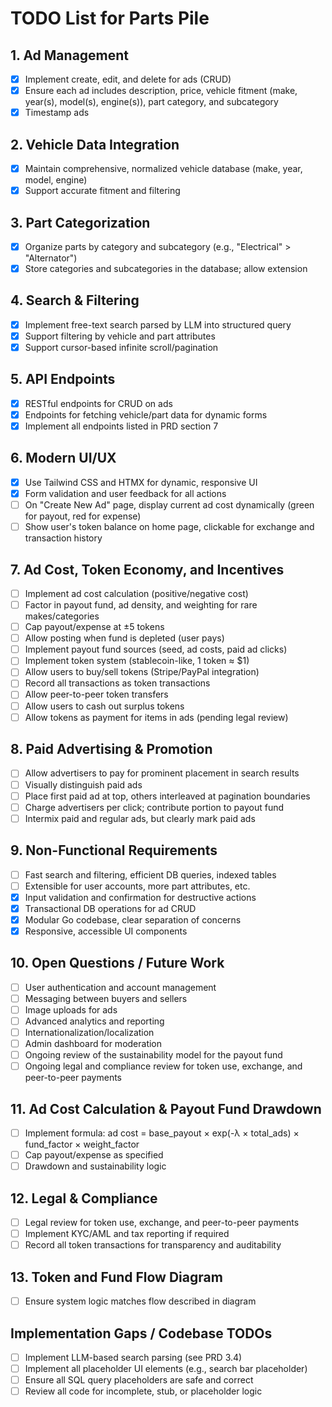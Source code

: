 # TODO List for Parts Pile

## 1. Ad Management
- [x] Implement create, edit, and delete for ads (CRUD)
- [x] Ensure each ad includes description, price, vehicle fitment (make, year(s), model(s), engine(s)), part category, and subcategory
- [x] Timestamp ads

## 2. Vehicle Data Integration
- [x] Maintain comprehensive, normalized vehicle database (make, year, model, engine)
- [x] Support accurate fitment and filtering

## 3. Part Categorization
- [x] Organize parts by category and subcategory (e.g., "Electrical" > "Alternator")
- [x] Store categories and subcategories in the database; allow extension

## 4. Search & Filtering
- [x] Implement free-text search parsed by LLM into structured query
- [x] Support filtering by vehicle and part attributes
- [x] Support cursor-based infinite scroll/pagination

## 5. API Endpoints
- [x] RESTful endpoints for CRUD on ads
- [x] Endpoints for fetching vehicle/part data for dynamic forms
- [x] Implement all endpoints listed in PRD section 7

## 6. Modern UI/UX
- [x] Use Tailwind CSS and HTMX for dynamic, responsive UI
- [x] Form validation and user feedback for all actions
- [ ] On "Create New Ad" page, display current ad cost dynamically (green for payout, red for expense)
- [ ] Show user's token balance on home page, clickable for exchange and transaction history

## 7. Ad Cost, Token Economy, and Incentives
- [ ] Implement ad cost calculation (positive/negative cost)
- [ ] Factor in payout fund, ad density, and weighting for rare makes/categories
- [ ] Cap payout/expense at ±5 tokens
- [ ] Allow posting when fund is depleted (user pays)
- [ ] Implement payout fund sources (seed, ad costs, paid ad clicks)
- [ ] Implement token system (stablecoin-like, 1 token ≈ $1)
- [ ] Allow users to buy/sell tokens (Stripe/PayPal integration)
- [ ] Record all transactions as token transactions
- [ ] Allow peer-to-peer token transfers
- [ ] Allow users to cash out surplus tokens
- [ ] Allow tokens as payment for items in ads (pending legal review)

## 8. Paid Advertising & Promotion
- [ ] Allow advertisers to pay for prominent placement in search results
- [ ] Visually distinguish paid ads
- [ ] Place first paid ad at top, others interleaved at pagination boundaries
- [ ] Charge advertisers per click; contribute portion to payout fund
- [ ] Intermix paid and regular ads, but clearly mark paid ads

## 9. Non-Functional Requirements
- [ ] Fast search and filtering, efficient DB queries, indexed tables
- [ ] Extensible for user accounts, more part attributes, etc.
- [x] Input validation and confirmation for destructive actions
- [x] Transactional DB operations for ad CRUD
- [x] Modular Go codebase, clear separation of concerns
- [x] Responsive, accessible UI components

## 10. Open Questions / Future Work
- [ ] User authentication and account management
- [ ] Messaging between buyers and sellers
- [ ] Image uploads for ads
- [ ] Advanced analytics and reporting
- [ ] Internationalization/localization
- [ ] Admin dashboard for moderation
- [ ] Ongoing review of the sustainability model for the payout fund
- [ ] Ongoing legal and compliance review for token use, exchange, and peer-to-peer payments

## 11. Ad Cost Calculation & Payout Fund Drawdown
- [ ] Implement formula: ad cost = base_payout × exp(-λ × total_ads) × fund_factor × weight_factor
- [ ] Cap payout/expense as specified
- [ ] Drawdown and sustainability logic

## 12. Legal & Compliance
- [ ] Legal review for token use, exchange, and peer-to-peer payments
- [ ] Implement KYC/AML and tax reporting if required
- [ ] Record all token transactions for transparency and auditability

## 13. Token and Fund Flow Diagram
- [ ] Ensure system logic matches flow described in diagram

## Implementation Gaps / Codebase TODOs
- [ ] Implement LLM-based search parsing (see PRD 3.4)
- [ ] Implement all placeholder UI elements (e.g., search bar placeholder)
- [ ] Ensure all SQL query placeholders are safe and correct
- [ ] Review all code for incomplete, stub, or placeholder logic 